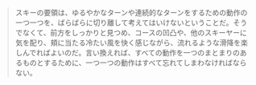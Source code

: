 > スキーの要領は、ゆるやかなターンや連続的なターンをするための動作の一つ一つを、ばらばらに切り離して考えてはいけないということだ。そうでなくて、前方をしっかりと見つめ、コースの凹凸や、他のスキーヤーに気を配り、頬に当たる冷たい風を快く感じながら、流れるような滑降を楽しんでればよいのだ。言い換えれば、すべての動作を一つのまとまりのあるものとするために、一つ一つの動作はすべて忘れてしまわなければならない。